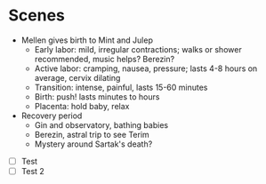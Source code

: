# Scenes
- Mellen gives birth to Mint and Julep
    - Early labor: mild, irregular contractions; walks or shower recommended, music helps? Berezin?
    - Active labor: cramping, nausea, pressure; lasts 4-8 hours on average, cervix dilating
    - Transition: intense, painful, lasts 15-60 minutes
    - Birth: push! lasts minutes to hours
    - Placenta: hold baby, relax
- Recovery period
    - Gin and observatory, bathing babies
    - Berezin, astral trip to see Terim
    - Mystery around Sartak's death?


- [ ] Test
- [ ] Test 2
